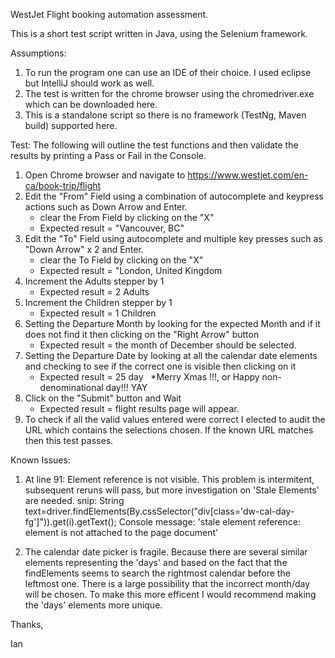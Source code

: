 WestJet Flight booking automation assessment. 

This is a short test script written in Java, using the Selenium framework. 

Assumptions:
1. To run the program one can use an IDE of their choice. I used eclipse but IntelliJ should work as well. 
2. The test is written for the chrome browser using the chromedriver.exe which can be downloaded here. 
3. This is a standalone script so there is no framework (TestNg, Maven build) supported here. 


Test: 
The following will outline the test functions and then validate the results by printing a Pass or Fail in the Console. 

1. Open Chrome browser and navigate to https://www.westjet.com/en-ca/book-trip/flight
2. Edit the "From" Field using a combination of autocomplete and keypress actions such as Down Arrow and Enter.
	- clear the From Field by clicking on the "X"
	- Expected result = "Vancouver, BC"
3. Edit the "To" Field using autocomplete and multiple key presses such as "Down Arrow" x 2 and Enter.
	- clear the To Field by clicking on the "X"
	- Expected result = "London, United Kingdom
4. Increment the Adults stepper by 1
	- Expected result = 2 Adults
5. Increment the Children stepper by 1
	- Expected result = 1 Children
6. Setting the Departure Month by looking for the expected Month and if it does not find it then clicking on the "Right Arrow" button
	- Expected result = the month of December should be selected.
7. Setting the Departure Date by looking at all the calendar date elements and checking to see if the correct one is visible then clicking on it
	- Expected result = 25 day   *Merry Xmas !!!, or Happy non-denominational day!!! YAY
8. Click on the "Submit" button and Wait
	- Expected result = flight results page will appear. 
9. To check if all the valid values entered were correct I elected to audit the URL which contains the selections chosen. If the known URL matches then this test passes. 


Known Issues:

1. At line 91:
Element reference is not visible. This problem is intermitent, subsequent reruns will pass, but more investigation on 'Stale Elements' are needed.
snip: 
String text=driver.findElements(By.cssSelector("div[class='dw-cal-day-fg']")).get(i).getText();
Console message:
'stale element reference: element is not attached to the page document'


2. The calendar date picker is fragile. 
Because there are several similar elements representing the 'days' and based on the fact that the findElements seems to search the rightmost calendar before the leftmost one. 
There is a large possibility that the incorrect month/day will be chosen. 
To make this more efficent I would recommend making the 'days' elements more unique.



Thanks, 

Ian 
